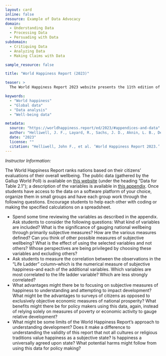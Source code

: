 ```yaml
---
layout: card
inline: false
resource: Example of Data Advocacy
domain:
  - Understanding Data
  - Processing Data
  - Persuading with Data
subdomain:
  - Critiquing Data
  - Analyzing Data
  - Making Claims with Data

sample_resource: false

title: "World Happiness Report (2023)"

teaser: >
  The World Happiness Report 2023 website presents the 11th edition of this annual publication, which measures and ranks countries based on their citizens' happiness and well-being. The report includes several chapters covering topics such as trust and social connections during crises, state effectiveness, altruism's impact on well-being, and using social media to measure well-being across cultures and time. The site provides access to the full report, its executive summary, individual chapters, and downloadable data sets used in the analysis. It emphasizes the growing importance of happiness as a metric for national success and governmental objectives. The report is a collaborative effort involving various organizations and is edited by prominent researchers in the field. The website also offers information about the report's background, methodology, and ways to explore the data further.

keywords:
  - "World happiness"
  - "Global data"
  - "Data analysis"
  - "Well-being data"

metadata:
  source: "https://worldhappiness.report/ed/2023/#appendices-and-data"
  author: "Helliwell, J. F., Layard, R., Sachs, J. D., Aknin, L. B., De Neve, J.-E., & Wang, S. , eds."
  date: "2023"
  license: ""
  citation: "Helliwell, John F., et al. ‘World Happiness Report 2023.’ Worldhappiness.report, 20 Mar. 2023, worldhappiness.report/ed/2023/."
---
```


_Instructor Information:_

The World Happiness Report ranks nations based on their citizens’ evaluations of their overall wellbeing. The public data (gathered by the Gallup World Poll) is available on [this website](<[url](https://worldhappiness.report/ed/2023/#appendices-and-data)>) (under the heading “Data for Table 2.1"); a description of the variables is available in [this appendix](<[url](https://happiness-report.s3.amazonaws.com/2023/WHR+23_Statistical_Appendix.pdf)>). Once students have access to the data on a software platform of your choice, organize them in small groups and have each group work through the following questions. Encourage students to help each other with coding or making the specified calculations on a spreadsheet.

- Spend some time reviewing the variables as described in the appendix. Ask students to consider the following questions: What kind of variables are included? What is the significance of gauging national wellbeing through primarily subjective measures? How are the various measures defined? Can you think of other possible measures of subjective wellbeing? What is the effect of using the selected variables and not others? Whose perspectives are being privileged by choosing these variables and excluding others?
- Ask students to measure the correlation between the observations in the “Life Ladder” column–which is the numerical measure of subjective happiness–and each of the additional variables. Which variables are most correlated to the life ladder variable? Which are less strongly correlated?
- What advantages might there be to focusing on subjective measures of happiness to understanding and attempting to impact development? What might be the advantages to surveys of citizens as opposed to exclusively objective economic measures of national prosperity? What benefits might there be for policy makers using this data, again, instead of relying solely on measures of poverty or economic activity to gauge relative development?
- What might be some limits of the World Happiness Report’s approach to understanding development? Does it make a difference to understanding the validity of this report that not all cultures or religious traditions value happiness as a subjective state? Is happiness a universally agreed upon state? What potential harms might follow from using this data for policy making?

